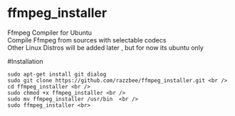 # ffmpeg_installer
Ffmpeg Compiler for Ubuntu <br />
Compile Ffmpeg from sources with selectable codecs <br />
Other Linux Distros will be added later , but for now its ubuntu only <br />

#Installation <br />
```
sudo apt-get install git dialog
sudo git clone https://github.com/razzbee/ffmpeg_installer.git <br />
cd ffmpeg_installer <br />
sudo chmod +x ffmpeg_installer <br />
sudo mv ffmpeg_installer /usr/bin  <br />
sudo ffmpeg_installer <br>
```

